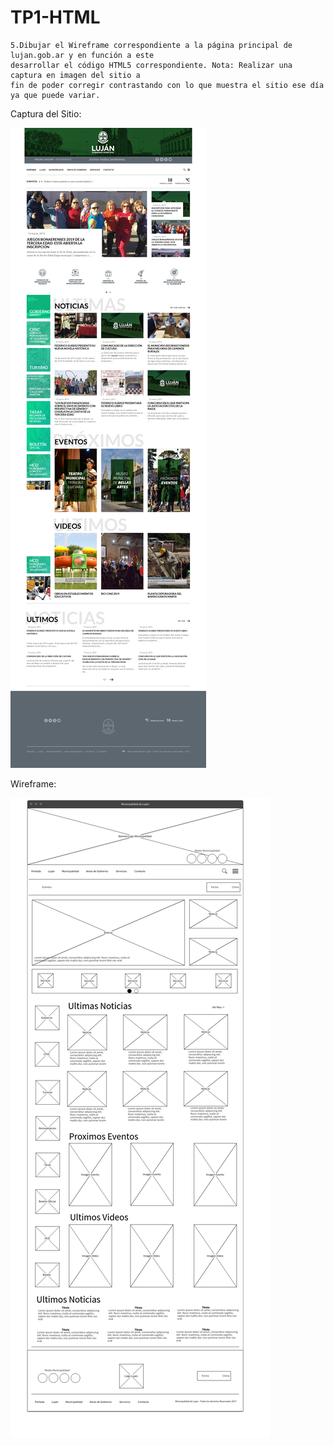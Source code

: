 # TP1-HTML  
~~~
5.Dibujar el Wireframe correspondiente a la página principal de lujan.gob.ar y en función a este
desarrollar el código HTML5 correspondiente. Nota: Realizar una captura en imagen del sitio a
fin de poder corregir contrastando con lo que muestra el sitio ese día ya que puede variar.
~~~  
Captura del Sitio:  
  
![captura_sitio](screencapture-lujan-gob-ar.png "captura-lujan-gob-ar")  
  
Wireframe:  
  
![wireframe_sitio](wireframe.png "wireframe-lujan-gob-ar")
